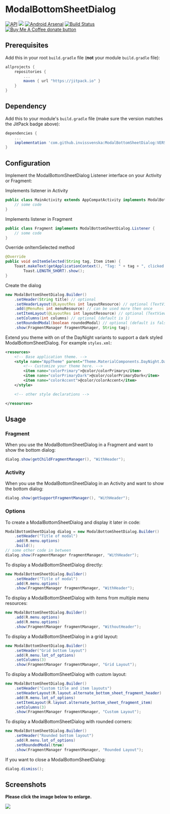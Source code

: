 # ModalBottomSheetDialog
[![API](https://img.shields.io/badge/API-16%2B-brightgreen.svg?style=flat)](https://android-arsenal.com/api?level=16) 
[![](https://jitpack.io/v/invissvenska/ModalBottomSheetDialog.svg)](https://jitpack.io/#invissvenska/ModalBottomSheetDialog) 
[![Android Arsenal]( https://img.shields.io/badge/Android%20Arsenal-ModalBottomSheetDialog-green.svg?style=flat )]( https://android-arsenal.com/details/1/8133 ) 
<a href="https://github.com/invissvenska/ModalBottomSheetDialog/actions"><img alt="Build Status" src="https://github.com/invissvenska/ModalBottomSheetDialog/workflows/Android-Library%20CI/badge.svg"/></a> 
<span class="badge-buymeacoffee"><a href="https://www.paypal.com/paypalme/svenvandentweel/3" title="Donate to this project using Buy Me A Coffee"><img src="https://img.shields.io/badge/buy%20me%20a%20coffee-donate-yellow.svg" alt="Buy Me A Coffee donate button" /></a></span>  

## Prerequisites

Add this in your root `build.gradle` file (**not** your module `build.gradle` file):

```gradle
allprojects {
    repositories {
        ...
        maven { url "https://jitpack.io" }
    }
}
```

## Dependency

Add this to your module's `build.gradle` file (make sure the version matches the JitPack badge above):

```gradle
dependencies {
    ...
    implementation 'com.github.invissvenska:ModalBottomSheetDialog:VERSION'
}
```

## Configuration

Implement the ModalBottomSheetDialog Listener interface on your Activity or Fragment:

Implements listener in Activity
```java
public class MainActivity extends AppCompatActivity implements ModalBottomSheetDialog.Listener {
    // some code
}
```

Implements listener in Fragment
```java
public class Fragment implements ModalBottomSheetDialog.Listener {
    // some code
}
```

Override onItemSelected method
```java
@Override
public void onItemSelected(String tag, Item item) {
    Toast.makeText(getApplicationContext(), "Tag: " + tag + ", clicked on: " + item.getTitle(), 
        Toast.LENGTH_SHORT).show();
}
```

Create the dialog
```java
new ModalBottomSheetDialog.Builder()
    .setHeader(String title) // optional
    .setHeaderLayout(@LayoutRes int layoutResource) // optional (TextView must have id 'header' in layout)
    .add(@MenuRes int menuResource) // can be used more then once
    .setItemLayout(@LayoutRes int layoutResource) // optional (TextView with id 'title' or ImageView with id 'icon' must be defined in layout)
    .setColumns(int columns) // optional (default is 1)
    .setRoundedModal(boolean roundedModal) // optional (default is false)
    .show(FragmentManager fragmentManager, String tag);
```

Extend you theme with on of the DayNight variants to support a dark styled ModalBottomSheetDialog. For example `styles.xml`:
```xml
<resources>
    <!-- Base application theme. -->
    <style name="AppTheme" parent="Theme.MaterialComponents.DayNight.DarkActionBar">
        <!-- Customize your theme here. -->
        <item name="colorPrimary">@color/colorPrimary</item>
        <item name="colorPrimaryDark">@color/colorPrimaryDark</item>
        <item name="colorAccent">@color/colorAccent</item>
    </style>

    <!-- other style declarations -->

</resources>
```

## Usage

### Fragment

When you use the ModalBottomSheetDialog in a Fragment and want to show the bottom dialog:
```java
dialog.show(getChildFragmentManager(), "WithHeader");
```

### Activity

When you use the ModalBottomSheetDialog in an Activity and want to show the bottom dialog:
```java
dialog.show(getSupportFragmentManager(), "WithHeader");
```

### Options

To create a ModalBottomSheetDialog and display it later in code:
``` java
ModalBottomSheetDialog dialog = new ModalBottomSheetDialog.Builder()
    .setHeader("Title of modal")
    .add(R.menu.options)
    .build();
// some other code in between
dialog.show(FragmentManager fragmentManager, "WithHeader");
```

To display a ModalBottomSheetDialog directly:
``` java
new ModalBottomSheetDialog.Builder()
    .setHeader("Title of modal")
    .add(R.menu.options)
    .show(FragmentManager fragmentManager, "WithHeader");
```

To display a ModalBottomSheetDialog with items from multiple menu resources:
``` java
new ModalBottomSheetDialog.Builder()
    .add(R.menu.options)
    .add(R.menu.options)
    .show(FragmentManager fragmentManager, "WithoutHeader");
```

To display a ModalBottomSheetDialog in a grid layout:
``` java
new ModalBottomSheetDialog.Builder()
    .setHeader("Grid bottom layout")
    .add(R.menu.lot_of_options)
    .setColumns(3)
    .show(FragmentManager fragmentManager, "Grid Layout");
```

To display a ModalBottomSheetDialog with custom layout:
``` java
new ModalBottomSheetDialog.Builder()
    .setHeader("Custom title and item layouts")
    .setHeaderLayout(R.layout.alternate_bottom_sheet_fragment_header)
    .add(R.menu.lot_of_options)
    .setItemLayout(R.layout.alternate_bottom_sheet_fragment_item)
    .setColumns(3)
    .show(FragmentManager fragmentManager, "Custom Layout");
```

To display a ModalBottomSheetDialog with rounded corners:
``` java
new ModalBottomSheetDialog.Builder()
    .setHeader("Rounded bottom layout")
    .add(R.menu.lot_of_options)
    .setRoundedModal(true)
    .show(FragmentManager fragmentManager, "Rounded Layout");
```

If you want to close a ModalBottomSheetDialog:
``` java
dialog.dismiss();
```

## Screenshots

**Please click the image below to enlarge.**

<img src="https://raw.githubusercontent.com/invissvenska/ModalBottomSheetDialog/master/media/collage.png">

